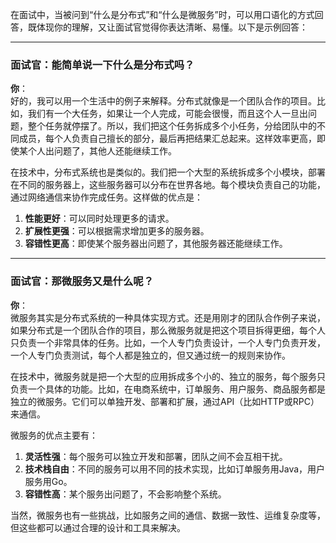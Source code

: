 在面试中，当被问到“什么是分布式”和“什么是微服务”时，可以用口语化的方式回答，既体现你的理解，又让面试官觉得你表达清晰、易懂。以下是示例回答：

---

### **面试官**：能简单说一下什么是分布式吗？

**你**：  
好的，我可以用一个生活中的例子来解释。分布式就像是一个团队合作的项目。比如，我们有一个大任务，如果让一个人完成，可能会很慢，而且这个人一旦出问题，整个任务就停摆了。所以，我们把这个任务拆成多个小任务，分给团队中的不同成员，每个人负责自己擅长的部分，最后再把结果汇总起来。这样效率更高，即使某个人出问题了，其他人还能继续工作。

在技术中，分布式系统也是类似的。我们把一个大型的系统拆成多个小模块，部署在不同的服务器上，这些服务器可以分布在世界各地。每个模块负责自己的功能，通过网络通信来协作完成任务。这样做的优点是：
1. **性能更好**：可以同时处理更多的请求。
2. **扩展性更强**：可以根据需求增加更多的服务器。
3. **容错性更高**：即使某个服务器出问题了，其他服务器还能继续工作。

---

### **面试官**：那微服务又是什么呢？

**你**：  
微服务其实是分布式系统的一种具体实现方式。还是用刚才的团队合作例子来说，如果分布式是一个团队合作的项目，那么微服务就是把这个项目拆得更细，每个人只负责一个非常具体的任务。比如，一个人专门负责设计，一个人专门负责开发，一个人专门负责测试，每个人都是独立的，但又通过统一的规则来协作。

在技术中，微服务就是把一个大型的应用拆成多个小的、独立的服务，每个服务只负责一个具体的功能。比如，在电商系统中，订单服务、用户服务、商品服务都是独立的微服务。它们可以单独开发、部署和扩展，通过API（比如HTTP或RPC）来通信。

微服务的优点主要有：
1. **灵活性强**：每个服务可以独立开发和部署，团队之间不会互相干扰。
2. **技术栈自由**：不同的服务可以用不同的技术实现，比如订单服务用Java，用户服务用Go。
3. **容错性高**：某个服务出问题了，不会影响整个系统。

当然，微服务也有一些挑战，比如服务之间的通信、数据一致性、运维复杂度等，但这些都可以通过合理的设计和工具来解决。
